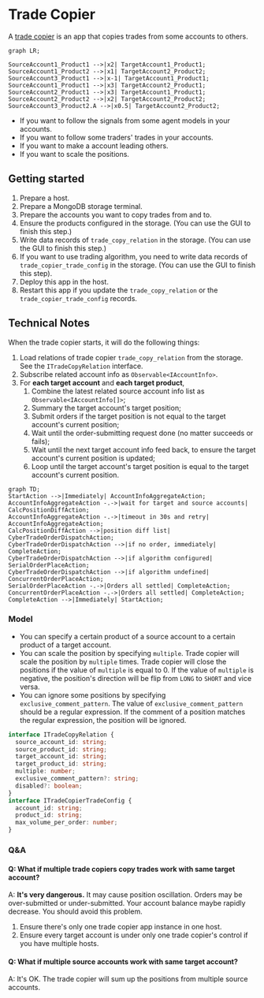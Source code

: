 # Trade Copier

A [trade copier](https://github.com/No-Trade-No-Life/Yuan/tree/main/apps/trade-copier) is an app that copies trades from some accounts to others.

```mermaid
graph LR;

SourceAccount1_Product1 -->|x2| TargetAccount1_Product1;
SourceAccount1_Product2 -->|x1| TargetAccount2_Product2;
SourceAccount3_Product1 -->|x-1| TargetAccount1_Product1;
SourceAccount1_Product1 -->|x3| TargetAccount2_Product1;
SourceAccount2_Product1 -->|x3| TargetAccount1_Product1;
SourceAccount2_Product2 -->|x2| TargetAccount2_Product2;
SourceAccount3_Product2.A -->|x0.5| TargetAccount2_Product2;
```

- If you want to follow the signals from some agent models in your accounts.
- If you want to follow some traders' trades in your accounts.
- If you want to make a account leading others.
- If you want to scale the positions.

## Getting started

1. Prepare a host.
2. Prepare a MongoDB storage terminal.
3. Prepare the accounts you want to copy trades from and to.
4. Ensure the products configured in the storage. (You can use the GUI to finish this step.)
5. Write data records of `trade_copy_relation` in the storage. (You can use the GUI to finish this step.)
6. If you want to use trading algorithm, you need to write data records of `trade_copier_trade_config` in the storage. (You can use the GUI to finish this step).
7. Deploy this app in the host.
8. Restart this app if you update the `trade_copy_relation` or the `trade_copier_trade_config` records.

## Technical Notes

When the trade copier starts, it will do the following things:

1. Load relations of trade copier `trade_copy_relation` from the storage. See the `ITradeCopyRelation` interface.
2. Subscribe related account info as `Observable<IAccountInfo>`.
3. For **each target account** and **each target product**,
   1. Combine the latest related source account info list as `Observable<IAccountInfo[]>`;
   2. Summary the target account's target position;
   3. Submit orders if the target position is not equal to the target account's current position;
   4. Wait until the order-submitting request done (no matter succeeds or fails);
   5. Wait until the next target account info feed back, to ensure the target account's current position is updated;
   6. Loop until the target account's target position is equal to the target account's current position.

```mermaid
graph TD;
StartAction -->|Immediately| AccountInfoAggregateAction;
AccountInfoAggregateAction -.->|wait for target and source accounts| CalcPositionDiffAction;
AccountInfoAggregateAction -.->|timeout in 30s and retry| AccountInfoAggregateAction;
CalcPositionDiffAction -->|position diff list| CyberTradeOrderDispatchAction;
CyberTradeOrderDispatchAction -->|if no order, immediately| CompleteAction;
CyberTradeOrderDispatchAction -->|if algorithm configured| SerialOrderPlaceAction;
CyberTradeOrderDispatchAction -->|if algorithm undefined| ConcurrentOrderPlaceAction;
SerialOrderPlaceAction -.->|Orders all settled| CompleteAction;
ConcurrentOrderPlaceAction -.->|Orders all settled| CompleteAction;
CompleteAction -->|Immediately| StartAction;
```

### Model

- You can specify a certain product of a source account to a certain product of a target account.
- You can scale the position by specifying `multiple`. Trade copier will scale the position by `multiple` times. Trade copier will close the positions if the value of `multiple` is equal to 0. If the value of `multiple` is negative, the position's direction will be flip from `LONG` to `SHORT` and vice versa.
- You can ignore some positions by specifying `exclusive_comment_pattern`. The value of `exclusive_comment_pattern` should be a regular expression. If the comment of a position matches the regular expression, the position will be ignored.

```ts
interface ITradeCopyRelation {
  source_account_id: string;
  source_product_id: string;
  target_account_id: string;
  target_product_id: string;
  multiple: number;
  exclusive_comment_pattern?: string;
  disabled?: boolean;
}
interface ITradeCopierTradeConfig {
  account_id: string;
  product_id: string;
  max_volume_per_order: number;
}
```

### Q&A

#### Q: What if multiple trade copiers copy trades work with same target account?

A: **It's very dangerous.** It may cause position oscillation. Orders may be over-submitted or under-submitted. Your account balance maybe rapidly decrease. You should avoid this problem.

1. Ensure there's only one trade copier app instance in one host.
2. Ensure every target account is under only one trade copier's control if you have multiple hosts.

#### Q: What if multiple source accounts work with same target account?

A: It's OK. The trade copier will sum up the positions from multiple source accounts.
